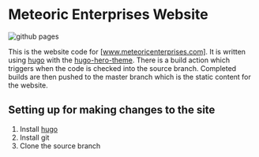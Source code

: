 # Meteoric Enterprises Website

![github pages](https://github.com/meteoricenterprises/meteoricenterprises.github.io/workflows/github%20pages/badge.svg)

This is the website code for [www.meteoricenterprises.com]. It is written using [hugo] with the [hugo-hero-theme][theme]. There is a build action which triggers when the code is checked into the source branch. Completed builds are then pushed to the master branch which is the static content for the website. 

## Setting up for making changes to the site

1. Install [hugo]
1. Install git
1. Clone the source branch

[hugo]: https://gohugo.io/
[theme]: https://github.com/jugglerx/hugo-hero-theme
